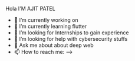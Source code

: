Hola I'M AJIT PATEL

- 🔭 I’m currently working on 
- 🌱 I’m currently learning flutter
- 👯 I’m looking for Internships to gain experience
- 🤔 I’m looking for help with cybersecurity stuffs
- 💬 Ask me about about deep web
- 📫 How to reach me: 
-->
